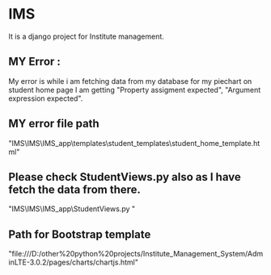 # IMS
It is a django project for Institute management.


<h2>MY Error : </h2>
My error is while i am fetching data from my database for my piechart on student home page I am getting "Property assigment expected", "Argument expression expected".


<h2>MY error file path </h2>

"IMS\IMS\IMS_app\templates\student_templates\student_home_template.html"




<h2>Please check StudentViews.py also as I have fetch the data from there. </h2>

"IMS\IMS\IMS_app\StudentViews.py "




<h2>Path for Bootstrap template</h2>

"file:///D:/other%20python%20projects/Institute_Management_System/AdminLTE-3.0.2/pages/charts/chartjs.html"




